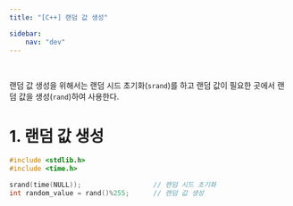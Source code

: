 ```yaml
---
title: "[C++] 랜덤 값 생성"

sidebar:
    nav: "dev"
---
```


<br/>

랜덤 값 생성을 위해서는 랜덤 시드 초기화(`srand`)를 하고 랜덤 값이 필요한 곳에서 랜덤 값을 생성(`rand`)하여 사용한다.

# 1. 랜덤 값 생성

```cpp
#include <stdlib.h>
#include <time.h>

srand(time(NULL));                  // 랜덤 시드 초기화
int random_value = rand()%255;      // 랜덤 값 생성
```

<br/>


